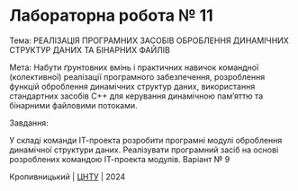 ﻿# Лабораторна робота № 11

Тема: РЕАЛІЗАЦІЯ ПРОГРАМНИХ ЗАСОБІВ ОБРОБЛЕННЯ ДИНАМІЧНИХ СТРУКТУР ДАНИХ ТА БІНАРНИХ ФАЙЛІВ

Мета: Набути ґрунтовних вмінь і практичних навичок командної (колективної) реалізації програмного забезпечення, розроблення функцій оброблення динамічних структур даних, використання стандартних засобів С++ для керування динамічною пам’яттю та бінарними файловими потоками.

Завдання:

У складі команди ІТ-проекта розробити програмні модулі оброблення динамічної структури даних.
Реалізувати програмний засіб на основі розроблених командою ІТ-проекта модулів.
Варіант № 9

Кропивницький | <a href="http://www.kntu.kr.ua/">ЦНТУ</a> | 2024